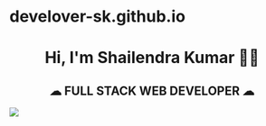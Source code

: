 # develover-sk.github.io
<h1 align="center">Hi, I'm Shailendra Kumar 👨‍💼</h1>
<h2 align="center">☁&nbsp;FULL STACK WEB DEVELOPER&nbsp;☁</h2>
<img src="https://github.com/develover-sk/develover-sk.github.io/blob/main/Shailendra.png" align="center"></img>
